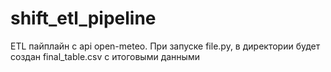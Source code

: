 # shift_etl_pipeline
ETL пайплайн с api open-meteo. При запуске file.py, в директории будет создан final_table.csv с итоговыми данными
